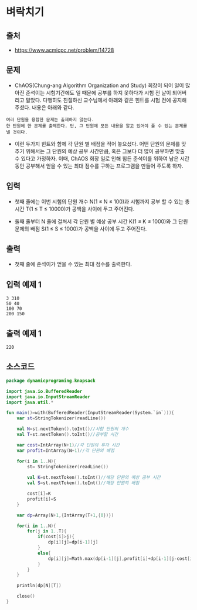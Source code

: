 # 벼락치기

## 출처

* https://www.acmicpc.net/problem/14728

## 문제

* ChAOS(Chung-ang Algorithm Organization and Study) 회장이 되어 일이 많아진 준석이는 시험기간에도 일 때문에 공부를 하지 못하다가 시험 전 날이 되어버리고 말았다. 다행히도 친절하신 교수님께서 아래와 같은 힌트를 시험 전에 공지해 주셨다. 내용은 아래와 같다.

```
여러 단원을 융합한 문제는 출제하지 않는다.
한 단원에 한 문제를 출제한다. 단, 그 단원에 모든 내용을 알고 있어야 풀 수 있는 문제를 낼 것이다.
```

* 이런 두가지 힌트와 함께 각 단원 별 배점을 적어 놓으셨다. 어떤 단원의 문제를 맞추기 위해서는 그 단원의 예상 공부 시간만큼, 혹은 그보다 더 많이 공부하면 맞출 수 있다고 가정하자. 이때, ChAOS 회장 일로 인해 힘든 준석이를 위하여 남은 시간 동안 공부해서 얻을 수 있는 최대 점수를 구하는 프로그램을 만들어 주도록 하자.

## 입력

* 첫째 줄에는 이번 시험의 단원 개수 N(1 ≤ N ≤ 100)과 시험까지 공부 할 수 있는 총 시간 T(1 ≤ T ≤ 10000)가 공백을 사이에 두고 주어진다.

* 둘째 줄부터 N 줄에 걸쳐서 각 단원 별 예상 공부 시간 K(1 ≤ K ≤ 1000)와 그 단원 문제의 배점 S(1 ≤ S ≤ 1000)가 공백을 사이에 두고 주어진다.

## 출력

* 첫째 줄에 준석이가 얻을 수 있는 최대 점수를 출력한다.

## 입력 예제 1

```
3 310
50 40
100 70
200 150
```

## 출력 예제 1

```
220
```

## 소스코드

```kotlin
package dynamicprograming.knapsack

import java.io.BufferedReader
import java.io.InputStreamReader
import java.util.*

fun main()=with(BufferedReader(InputStreamReader(System.`in`))){
    var st=StringTokenizer(readLine())

    val N=st.nextToken().toInt()//시험 단원의 개수
    val T=st.nextToken().toInt()//공부할 시간

    var cost=IntArray(N+1)//각 단원의 투자 시간
    var profit=IntArray(N+1)//각 단원의 배점

    for(i in 1..N){
        st= StringTokenizer(readLine())
        
        val K=st.nextToken().toInt()//해당 단원의 예상 공부 시간
        val S=st.nextToken().toInt()//해당 단원의 배점

        cost[i]=K
        profit[i]=S
    }

    var dp=Array(N+1,{IntArray(T+1,{0})})

    for(i in 1..N){
        for(j in 1..T){
            if(cost[i]>j){
                dp[i][j]=dp[i-1][j]
            }
            else{
                dp[i][j]=Math.max(dp[i-1][j],profit[i]+dp[i-1][j-cost[i]])
            }
        }
    }

    println(dp[N][T])

    close()
}
```

